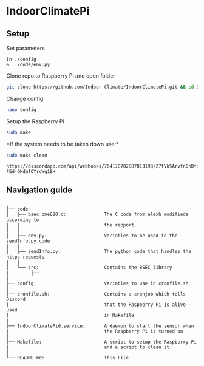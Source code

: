 # IndoorClimatePi

## Setup

Set parameters
```
In ./config
&  ./code/env.py
```

Clone repo to Raspberry Pi and open folder
```bash
git clone https://github.com/Indoor-Climate/IndoorClimatePi.git && cd IndoorClimatePi/
```
Change config
```bash
nano config
```
Setup the Raspberry Pi
```bash
sudo make
```
\*If the system needs to be taken down use:\*
```bash
sudo make clean
```
```
https://discordapp.com/api/webhooks/764178702887813193/Z7fVk5Arvtn0nDfoY8ktKephmRMFaL2pjL6kk76jU_KoNgG_7-FEd-OHdafOYrcWg1BH
```
## Navigation guide
```
.
├── code
│   ├── bsec_bme680.c:              The C code from alexh modifiede according to
|   |                               the repport.
|   |               
│   ├── env.py:                     Variables to be used in the sendInfo.py code
|   |
│   ├── sendInfo.py:                The python code that handles the https requests
|   |
│   └── src:                        Contains the BSEC library
|        ├──
|
├── config:                         Variables to use in cronfile.sh
|
├── cronfile.sh:                    Contains a cronjob which tells Discord
|                                   that the Raspberry Pi is alive - used
|                                   in Makefile
|
├── IndoorClimatePid.service:       A daemon to start the sensor when
|                                   the Raspberry Pi is turned on
|
├── Makefile:                       A script to setup the Raspberry Pi
|                                   and a script to clean it
|
└── README.md:                      This File
```
